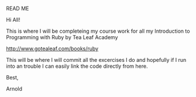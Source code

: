 READ ME

Hi All! 

This is where I will be completeing my course work for all my Introduction to Programming with Ruby by Tea Leaf Academy

http://www.gotealeaf.com/books/ruby

This will be where I will commit all the excercises I do and hopefully if I run into an trouble I can easily link the code directly from here.

Best,

Arnold
